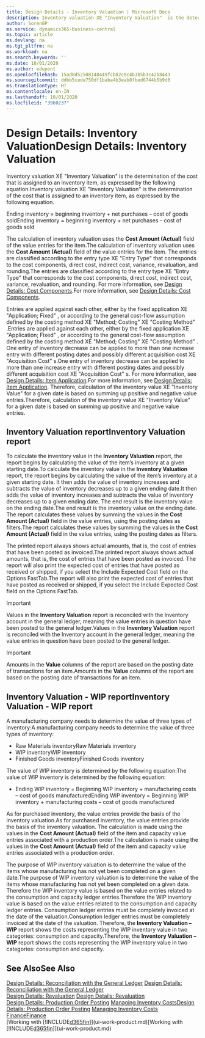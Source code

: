 ```yaml
---
title: Design Details - Inventory Valuation | Microsoft Docs
description: Inventory valuation XE "Inventory Valuation"  is the determination of the cost that is assigned to an inventory item, as expressed by the following equation.
author: SorenGP
ms.service: dynamics365-business-central
ms.topic: article
ms.devlang: na
ms.tgt_pltfrm: na
ms.workload: na
ms.search.keywords: ''
ms.date: 10/01/2020
ms.author: edupont
ms.openlocfilehash: 15ad8d52508148449fcb82c8c4b3b5b3c42b8443
ms.sourcegitcommit: ddbb5cede750df1baba4b3eab8fbed6744b5b9d6
ms.translationtype: HT
ms.contentlocale: en-IN
ms.lasthandoff: 10/01/2020
ms.locfileid: "3960237"
---
```

# <a name="design-details-inventory-valuation"></a><span data-ttu-id="69250-103">Design Details: Inventory Valuation</span><span class="sxs-lookup"><span data-stu-id="69250-103">Design Details: Inventory Valuation</span></span>
<span data-ttu-id="69250-104">Inventory valuation XE "Inventory Valuation"  is the determination of the cost that is assigned to an inventory item, as expressed by the following equation.</span><span class="sxs-lookup"><span data-stu-id="69250-104">Inventory valuation XE "Inventory Valuation"  is the determination of the cost that is assigned to an inventory item, as expressed by the following equation.</span></span>  

<span data-ttu-id="69250-105">Ending inventory = beginning inventory + net purchases – cost of goods sold</span><span class="sxs-lookup"><span data-stu-id="69250-105">Ending inventory = beginning inventory + net purchases – cost of goods sold</span></span>  

<span data-ttu-id="69250-106">The calculation of inventory valuation uses the **Cost Amount (Actual)** field of the value entries for the item.</span><span class="sxs-lookup"><span data-stu-id="69250-106">The calculation of inventory valuation uses the **Cost Amount (Actual)** field of the value entries for the item.</span></span> <span data-ttu-id="69250-107">The entries are classified according to the entry type XE "Entry Type"  that corresponds to the cost components, direct cost, indirect cost, variance, revaluation, and rounding.</span><span class="sxs-lookup"><span data-stu-id="69250-107">The entries are classified according to the entry type XE "Entry Type"  that corresponds to the cost components, direct cost, indirect cost, variance, revaluation, and rounding.</span></span> <span data-ttu-id="69250-108">For more information, see [Design Details: Cost Components](design-details-cost-components.md).</span><span class="sxs-lookup"><span data-stu-id="69250-108">For more information, see [Design Details: Cost Components](design-details-cost-components.md).</span></span>  

<span data-ttu-id="69250-109">Entries are applied against each other, either by the fixed application XE "Application; Fixed" , or according to the general cost-flow assumption defined by the costing method XE "Method; Costing"  XE "Costing Method" .</span><span class="sxs-lookup"><span data-stu-id="69250-109">Entries are applied against each other, either by the fixed application XE "Application; Fixed" , or according to the general cost-flow assumption defined by the costing method XE "Method; Costing"  XE "Costing Method" .</span></span> <span data-ttu-id="69250-110">One entry of inventory decrease can be applied to more than one increase entry with different posting dates and possibly different acquisition cost XE "Acquisition Cost" s.</span><span class="sxs-lookup"><span data-stu-id="69250-110">One entry of inventory decrease can be applied to more than one increase entry with different posting dates and possibly different acquisition cost XE "Acquisition Cost" s.</span></span> <span data-ttu-id="69250-111">For more information, see [Design Details: Item Application](design-details-item-application.md).</span><span class="sxs-lookup"><span data-stu-id="69250-111">For more information, see [Design Details: Item Application](design-details-item-application.md).</span></span> <span data-ttu-id="69250-112">Therefore, calculation of the inventory value XE "Inventory Value"  for a given date is based on summing up positive and negative value entries.</span><span class="sxs-lookup"><span data-stu-id="69250-112">Therefore, calculation of the inventory value XE "Inventory Value"  for a given date is based on summing up positive and negative value entries.</span></span>  

## <a name="inventory-valuation-report"></a><span data-ttu-id="69250-113">Inventory Valuation report</span><span class="sxs-lookup"><span data-stu-id="69250-113">Inventory Valuation report</span></span>  
<span data-ttu-id="69250-114">To calculate the inventory value in the **Inventory Valuation** report, the report begins by calculating the value of the item’s inventory at a given starting date.</span><span class="sxs-lookup"><span data-stu-id="69250-114">To calculate the inventory value in the **Inventory Valuation** report, the report begins by calculating the value of the item’s inventory at a given starting date.</span></span> <span data-ttu-id="69250-115">It then adds the value of inventory increases and subtracts the value of inventory decreases up to a given ending date.</span><span class="sxs-lookup"><span data-stu-id="69250-115">It then adds the value of inventory increases and subtracts the value of inventory decreases up to a given ending date.</span></span> <span data-ttu-id="69250-116">The end result is the inventory value on the ending date.</span><span class="sxs-lookup"><span data-stu-id="69250-116">The end result is the inventory value on the ending date.</span></span> <span data-ttu-id="69250-117">The report calculates these values by summing the values in the **Cost Amount (Actual)** field in the value entries, using the posting dates as filters.</span><span class="sxs-lookup"><span data-stu-id="69250-117">The report calculates these values by summing the values in the **Cost Amount (Actual)** field in the value entries, using the posting dates as filters.</span></span>  

<span data-ttu-id="69250-118">The printed report always shows actual amounts, that is, the cost of entries that have been posted as invoiced.</span><span class="sxs-lookup"><span data-stu-id="69250-118">The printed report always shows actual amounts, that is, the cost of entries that have been posted as invoiced.</span></span> <span data-ttu-id="69250-119">The report will also print the expected cost of entries that have posted as received or shipped, if you select the Include Expected Cost field on the Options FastTab.</span><span class="sxs-lookup"><span data-stu-id="69250-119">The report will also print the expected cost of entries that have posted as received or shipped, if you select the Include Expected Cost field on the Options FastTab.</span></span>  

> [!IMPORTANT]  
>  <span data-ttu-id="69250-120">Values in the **Inventory Valuation** report is reconciled with the Inventory account in the general ledger, meaning the value entries in question have been posted to the general ledger.</span><span class="sxs-lookup"><span data-stu-id="69250-120">Values in the **Inventory Valuation** report is reconciled with the Inventory account in the general ledger, meaning the value entries in question have been posted to the general ledger.</span></span>  

> [!IMPORTANT]  
>  <span data-ttu-id="69250-121">Amounts in the **Value** columns of the report are based on the posting date of transactions for an item.</span><span class="sxs-lookup"><span data-stu-id="69250-121">Amounts in the **Value** columns of the report are based on the posting date of transactions for an item.</span></span>  

## <a name="inventory-valuation---wip-report"></a><span data-ttu-id="69250-122">Inventory Valuation - WIP report</span><span class="sxs-lookup"><span data-stu-id="69250-122">Inventory Valuation - WIP report</span></span>  
<span data-ttu-id="69250-123">A manufacturing company needs to determine the value of three types of inventory:</span><span class="sxs-lookup"><span data-stu-id="69250-123">A manufacturing company needs to determine the value of three types of inventory:</span></span>  

* <span data-ttu-id="69250-124">Raw Materials inventory</span><span class="sxs-lookup"><span data-stu-id="69250-124">Raw Materials inventory</span></span>  
* <span data-ttu-id="69250-125">WIP inventory</span><span class="sxs-lookup"><span data-stu-id="69250-125">WIP inventory</span></span>  
* <span data-ttu-id="69250-126">Finished Goods inventory</span><span class="sxs-lookup"><span data-stu-id="69250-126">Finished Goods inventory</span></span>  

<span data-ttu-id="69250-127">The value of WIP inventory is determined by the following equation:</span><span class="sxs-lookup"><span data-stu-id="69250-127">The value of WIP inventory is determined by the following equation:</span></span>  

* <span data-ttu-id="69250-128">Ending WIP inventory = Beginning WIP inventory + manufacturing costs – cost of goods manufactured</span><span class="sxs-lookup"><span data-stu-id="69250-128">Ending WIP inventory = Beginning WIP inventory + manufacturing costs – cost of goods manufactured</span></span>  

<span data-ttu-id="69250-129">As for purchased inventory, the value entries provide the basis of the inventory valuation.</span><span class="sxs-lookup"><span data-stu-id="69250-129">As for purchased inventory, the value entries provide the basis of the inventory valuation.</span></span> <span data-ttu-id="69250-130">The calculation is made using the values in the **Cost Amount (Actual)** field of the item and capacity value entries associated with a production order.</span><span class="sxs-lookup"><span data-stu-id="69250-130">The calculation is made using the values in the **Cost Amount (Actual)** field of the item and capacity value entries associated with a production order.</span></span>  

<span data-ttu-id="69250-131">The purpose of WIP inventory valuation is to determine the value of the items whose manufacturing has not yet been completed on a given date.</span><span class="sxs-lookup"><span data-stu-id="69250-131">The purpose of WIP inventory valuation is to determine the value of the items whose manufacturing has not yet been completed on a given date.</span></span> <span data-ttu-id="69250-132">Therefore the WIP inventory value is based on the value entries related to the consumption and capacity ledger entries.</span><span class="sxs-lookup"><span data-stu-id="69250-132">Therefore the WIP inventory value is based on the value entries related to the consumption and capacity ledger entries.</span></span> <span data-ttu-id="69250-133">Consumption ledger entries must be completely invoiced at the date of the valuation.</span><span class="sxs-lookup"><span data-stu-id="69250-133">Consumption ledger entries must be completely invoiced at the date of the valuation.</span></span> <span data-ttu-id="69250-134">Therefore, the **Inventory Valuation – WIP** report shows the costs representing the WIP inventory value in two categories: consumption and capacity.</span><span class="sxs-lookup"><span data-stu-id="69250-134">Therefore, the **Inventory Valuation – WIP** report shows the costs representing the WIP inventory value in two categories: consumption and capacity.</span></span>  

## <a name="see-also"></a><span data-ttu-id="69250-135">See Also</span><span class="sxs-lookup"><span data-stu-id="69250-135">See Also</span></span>  
<span data-ttu-id="69250-136">[Design Details: Reconciliation with the General Ledger](design-details-reconciliation-with-the-general-ledger.md) </span><span class="sxs-lookup"><span data-stu-id="69250-136">[Design Details: Reconciliation with the General Ledger](design-details-reconciliation-with-the-general-ledger.md) </span></span>  
<span data-ttu-id="69250-137">[Design Details: Revaluation](design-details-revaluation.md) </span><span class="sxs-lookup"><span data-stu-id="69250-137">[Design Details: Revaluation](design-details-revaluation.md) </span></span>  
<span data-ttu-id="69250-138">[Design Details: Production Order Posting](design-details-production-order-posting.md)
[Managing Inventory Costs](finance-manage-inventory-costs.md)</span><span class="sxs-lookup"><span data-stu-id="69250-138">[Design Details: Production Order Posting](design-details-production-order-posting.md)
[Managing Inventory Costs](finance-manage-inventory-costs.md)</span></span>  
[<span data-ttu-id="69250-139">Finance</span><span class="sxs-lookup"><span data-stu-id="69250-139">Finance</span></span>](finance.md)  
<span data-ttu-id="69250-140">[Working with [!INCLUDE[d365fin](includes/d365fin_md.md)]](ui-work-product.md)</span><span class="sxs-lookup"><span data-stu-id="69250-140">[Working with [!INCLUDE[d365fin](includes/d365fin_md.md)]](ui-work-product.md)</span></span>
